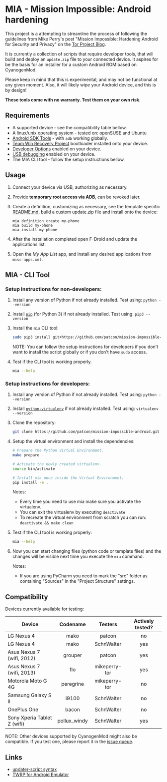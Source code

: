 
# MIA - Mission Impossible: Android hardening

This project is a attempting to streamline the process of following the
guidelines from Mike Perry's post "Mission Impossible: Hardening Android for
Security and Privacy" on the [Tor Project Blog](https://blog.torproject.org/blog/mission-impossible-hardening-android-security-and-privacy).

It is currently a collection of scripts that require developer tools, that will
build and deploy an `update.zip` file to your connected device. It aspires for
be the basis for an installer for a custom Android ROM based on CyanogenMod.

Please keep in mind that this is experimental, and may not be functional at any
given moment. Also, it will likely wipe your Android device, and this is by
design!

**These tools come with no warranty. Test them on your own risk.**


## Requirements
* A supported device - see the compatibility table bellow.
* A linux/unix operating system - tested on: openSUSE and Ubuntu
* [Android SDK Tools](https://developer.android.com/sdk/index.html#Other) - with `adb` working globally.
* [Team Win Recovery Project](http://teamw.in/project/twrp2) bootloader installed onto your device.
* [Developer Options](https://developer.android.com/tools/device.html#developer-device-options) enabled on your device.
* [USB debugging](https://developer.android.com/tools/device.html#setting-up) enabled on your device.
* The MIA CLI tool - follow the setup instructions bellow.


## Usage
1.  Connect your device via USB, authorizing as necessary.

2.  Provide **temporary root access via ADB**, can be revoked later.

3.  Create a definition, customizing as necessary, see the template specific
    [README.md](templates/README.md), build a custom update.zip file and install onto the device:
    ```
    mia definition create my-phone
    mia build my-phone
    mia install my-phone
    ```

3.  After the installation completed open F-Droid and update the applications
    list.

4.  Open the *My App List* app, and install any desired applications from
    `misc-apps.xml`.


## MIA - CLI Tool

### Setup instructions for non-developers:
1.  Install any version of Python if not already installed. Test using:
    `python --version`

2.  Install [`pip`](https://pip.pypa.io/en/latest/index.html) (for Python 3) if not already installed. Test using:
    `pip3 --version`

3.  Install the `mia` CLI tool:
    ```bash
    sudo pip3 install git+https://github.com/patcon/mission-impossible-android.git
    ```
    NOTE: You can follow the setup instructions for developers if you don't want
          to install the script globally or if you don't have `sudo` access.

4.  Test if the CLI tool is working properly.
    ```bash
    mia --help
    ```

### Setup instructions for developers:
1.  Install any version of Python if not already installed. Test using:
    `python --version`

2.  Install [`python-virtualenv`](https://virtualenv.pypa.io/en/latest/installation.html) if not already installed. Test using:
    `virtualenv --version`

3.  Clone the repository:
    ```bash
    git clone https://github.com/patcon/mission-impossible-android.git
    ```

4.  Setup the virtual environment and install the dependencies:
    ```bash
    # Prepare the Python Virtual Environment.
    make prepare

    # Activate the newly created virtualenv.
    source bin/activate

    # Install mia once inside the Virtual Environment.
    pip install -e .
    ```

    Notes:
    * Every time you need to use mia make sure you activate the virtualenv.
    * You can exit the virtualenv by executing `deactivate`
    * To recreate the virtual environment from scratch you can run:
      `deactivate && make clean`

5.  Test if the CLI tool is working properly:
    ```bash
    mia --help
    ```

6.  Now you can start changing files (python code or template files) and the
    changes will be visible next time you execute the `mia` command.

    Notes:
    * If you are using PyCharm you need to mark the "src" folder as containing
    "Sources" in the "Project Structure" settings.


## Compatibility
Devices currently available for testing:

| Device | Codename | Testers | Actively tested? |
|--------|:--------:|:-------:|:----------------:|
| LG Nexus 4 | mako | patcon | no |
| LG Nexus 4 | mako | SchnWalter | yes |
| Asus Nexus 7 (wifi, 2012) | grouper | patcon | yes |
| Asus Nexus 7 (wifi, 2013) | flo | mikeperry-tor | yes |
| Motorola Moto G 4G | peregrine | mikeperry-tor | no |
| Samsung Galaxy S II | i9100 | SchnWalter | no |
| OnePlus One | bacon | SchnWalter | no |
| Sony Xperia Tablet Z (wifi) | pollux_windy | SchnWalter | yes |

NOTE: Other devices supported by CyanogenMod might also be compatible. If you
      test one, please report it in the [issue queue](https://github.com/patcon/mission-impossible-android/issues).


## Links
* [updater-script syntax](http://forum.xda-developers.com/wiki/Edify_script_language)
* [TWRP for Android Emulator](http://teamw.in/project/twrp2/169)

